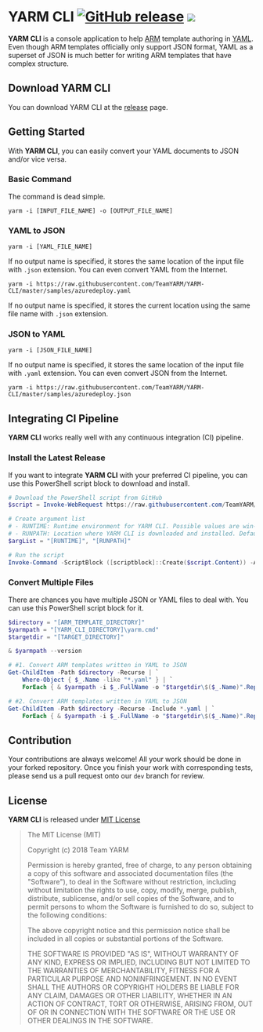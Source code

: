 # YARM CLI [![GitHub release](https://img.shields.io/github/release/TeamYARM/YARM-CLI.svg)](https://github.com/TeamYARM/YARM-CLI/releases) [![](https://img.shields.io/github/downloads/TeamYARM/YARM-CLI/latest/total.svg)](https://github.com/TeamYARM/YARM-CLI/releases) #

**YARM CLI** is a console application to help [ARM](https://docs.microsoft.com/en-us/azure/azure-resource-manager/) template authoring in [YAML](http://yaml.org/). Even though ARM templates officially only support JSON format, YAML as a superset of JSON is much better for writing ARM templates that have complex structure.


## Download YARM CLI ##

You can download YARM CLI at the [release](https://github.com/TeamYARM/YARM-CLI/releases) page.


## Getting Started ##

With **YARM CLI**, you can easily convert your YAML documents to JSON and/or vice versa.

### Basic Command ###

The command is dead simple.

```command
yarm -i [INPUT_FILE_NAME] -o [OUTPUT_FILE_NAME]
```


### YAML to JSON ###

```commmand
yarm -i [YAML_FILE_NAME]
```

If no output name is specified, it stores the same location of the input file with `.json` extension. You can even convert YAML from the Internet.

```commmand
yarm -i https://raw.githubusercontent.com/TeamYARM/YARM-CLI/master/samples/azuredeploy.yaml
```

If no output name is specified, it stores the current location using the same file name with `.json` extension.


### JSON to YAML ###

```commmand
yarm -i [JSON_FILE_NAME]
```

If no output name is specified, it stores the same location of the input file with `.yaml` extension. You can even convert JSON from the Internet.

```commmand
yarm -i https://raw.githubusercontent.com/TeamYARM/YARM-CLI/master/samples/azuredeploy.json
```


## Integrating CI Pipeline ##

**YARM CLI** works really well with any continuous integration (CI) pipeline.


### Install the Latest Release ##

If you want to integrate **YARM CLI** with your preferred CI pipeline, you can use this PowerShell script block to download and install.

```powershell
# Download the PowerShell script from GitHub
$script = Invoke-WebRequest https://raw.githubusercontent.com/TeamYARM/YARM-CLI/master/Download-Latest.ps1

# Create argument list
# - RUNTIME: Runtime environment for YARM CLI. Possible values are win-x64, linux-x64, osx-x64. Default is win-x64.
# - RUNPATH: Location where YARM CLI is downloaded and installed. Default is the current location where the script is running.
$argList = "[RUNTIME]", "[RUNPATH]"

# Run the script
Invoke-Command -ScriptBlock ([scriptblock]::Create($script.Content)) -ArgumentList $argList
```


### Convert Multiple Files ###

There are chances you have multiple JSON or YAML files to deal with. You can use this PowerShell script block for it.

```powershell
$directory = "[ARM_TEMPLATE_DIRECTORY]"
$yarmpath = "[YARM_CLI_DIRECTORY]\yarm.cmd"
$targetdir = "[TARGET_DIRECTORY]"

& $yarmpath --version

# #1. Convert ARM templates written in YAML to JSON
Get-ChildItem -Path $directory -Recurse | `
    Where-Object { $_.Name -like "*.yaml" } | `
    ForEach { & $yarmpath -i $_.FullName -o "$targetdir\$($_.Name)".Replace(".yaml", ".json") }

# #2. Convert ARM templates written in YAML to JSON
Get-ChildItem -Path $directory -Recurse -Include *.yaml | `
    ForEach { & $yarmpath -i $_.FullName -o "$targetdir\$($_.Name)".Replace(".yaml", ".json") }
```


## Contribution ##

Your contributions are always welcome! All your work should be done in your forked repository. Once you finish your work with corresponding tests, please send us a pull request onto our `dev` branch for review.


## License ##

**YARM CLI** is released under [MIT License](http://opensource.org/licenses/MIT)

> The MIT License (MIT)
>
> Copyright (c) 2018 Team YARM
> 
> Permission is hereby granted, free of charge, to any person obtaining a copy of this software and associated documentation files (the "Software"), to deal in the Software without restriction, including without limitation the rights to use, copy, modify, merge, publish, distribute, sublicense, and/or sell copies of the Software, and to permit persons to whom the Software is furnished to do so, subject to the following conditions:
> 
> The above copyright notice and this permission notice shall be included in all copies or substantial portions of the Software.
> 
> THE SOFTWARE IS PROVIDED "AS IS", WITHOUT WARRANTY OF ANY KIND, EXPRESS OR IMPLIED, INCLUDING BUT NOT LIMITED TO THE WARRANTIES OF MERCHANTABILITY, FITNESS FOR A PARTICULAR PURPOSE AND NONINFRINGEMENT. IN NO EVENT SHALL THE AUTHORS OR COPYRIGHT HOLDERS BE LIABLE FOR ANY CLAIM, DAMAGES OR OTHER LIABILITY, WHETHER IN AN ACTION OF CONTRACT, TORT OR OTHERWISE, ARISING FROM, OUT OF OR IN CONNECTION WITH THE SOFTWARE OR THE USE OR OTHER DEALINGS IN THE SOFTWARE.
